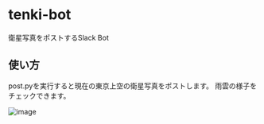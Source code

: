 # tenki-bot
衛星写真をポストするSlack Bot

## 使い方
post.pyを実行すると現在の東京上空の衛星写真をポストします。
雨雲の様子をチェックできます。

![image](https://cloud.githubusercontent.com/assets/5409723/22181906/35937e7e-e0da-11e6-982f-40c87ccc5c57.png)
